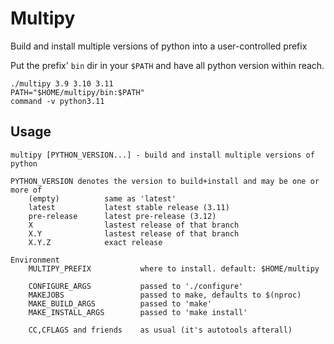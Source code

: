 # Multipy

Build and install multiple versions of python into a user-controlled prefix

Put the prefix' `bin` dir in your `$PATH` and have all python version within
reach.

    ./multipy 3.9 3.10 3.11
    PATH="$HOME/multipy/bin:$PATH"
    command -v python3.11

## Usage

    multipy [PYTHON_VERSION...] - build and install multiple versions of python

    PYTHON_VERSION denotes the version to build+install and may be one or more of
        (empty)          same as 'latest'
        latest           latest stable release (3.11)
        pre-release      latest pre-release (3.12)
        X                lastest release of that branch
        X.Y              lastest release of that branch
        X.Y.Z            exact release

    Environment
        MULTIPY_PREFIX           where to install. default: $HOME/multipy

        CONFIGURE_ARGS           passed to './configure'
        MAKEJOBS                 passed to make, defaults to $(nproc)
        MAKE_BUILD_ARGS          passed to 'make'
        MAKE_INSTALL_ARGS        passed to 'make install'

        CC,CFLAGS and friends    as usual (it's autotools afterall)
